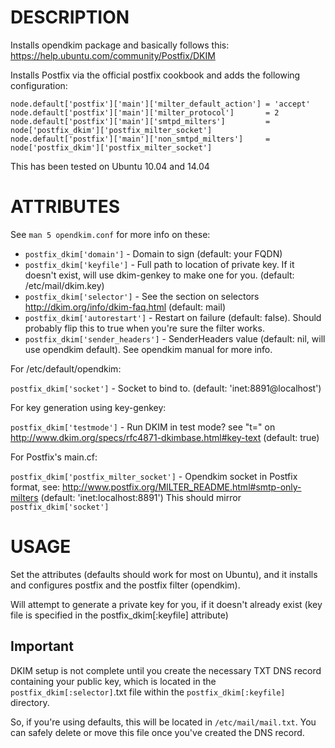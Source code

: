 DESCRIPTION
===========

Installs opendkim package and basically follows this: https://help.ubuntu.com/community/Postfix/DKIM

Installs Postfix via the official postfix cookbook and adds the following configuration:

    node.default['postfix']['main']['milter_default_action'] = 'accept'
    node.default['postfix']['main']['milter_protocol']       = 2
    node.default['postfix']['main']['smtpd_milters']         = node['postfix_dkim']['postfix_milter_socket']
    node.default['postfix']['main']['non_smtpd_milters']     = node['postfix_dkim']['postfix_milter_socket']

This has been tested on Ubuntu 10.04 and 14.04

ATTRIBUTES
==========

See `man 5 opendkim.conf` for more info on these:

* `postfix_dkim['domain']` - Domain to sign (default: your FQDN)
* `postfix_dkim['keyfile']` - Full path to location of private key. If it doesn't exist, will use dkim-genkey to make one for you. (default: /etc/mail/dkim.key)
* `postfix_dkim['selector']` - See the section on selectors http://dkim.org/info/dkim-faq.html (default: mail)
* `postfix_dkim['autorestart']` - Restart on failure (default: false). Should probably flip this to true when you're sure the filter works.
* `postfix_dkim['sender_headers']` - SenderHeaders value (default: nil, will use opendkim default). See opendkim manual for more info.

For /etc/default/opendkim:

  `postfix_dkim['socket']` - Socket to bind to. (default: 'inet:8891@localhost')

For key generation using key-genkey:

  `postfix_dkim['testmode']` - Run DKIM in test mode? see "t=" on http://www.dkim.org/specs/rfc4871-dkimbase.html#key-text (default: true)

For Postfix's main.cf:

  `postfix_dkim['postfix_milter_socket']` - Opendkim socket in Postfix format, see: http://www.postfix.org/MILTER_README.html#smtp-only-milters (default: 'inet:localhost:8891')
                                            This should mirror `postfix_dkim['socket']`

USAGE
=====

Set the attributes (defaults should work for most on Ubuntu), and it installs and configures postfix and the postfix filter (opendkim).

Will attempt to generate a private key for you, if it doesn't already exist (key file is specified in the postfix_dkim[:keyfile] attribute)

## Important
DKIM setup is not complete until you create the necessary TXT DNS record containing your public key, which is located in the `postfix_dkim[:selector]`.txt file within the `postfix_dkim[:keyfile]` directory.

So, if you're using defaults, this will be located in `/etc/mail/mail.txt`. You can safely delete or move this file once you've created the DNS record.